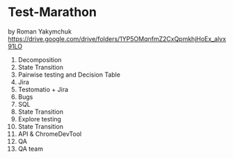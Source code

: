 # Test-Marathon
by Roman Yakymchuk
https://drive.google.com/drive/folders/1YP5OMqnfmZ2CxQpmkhjHoEx_alvx91LO
1. Decomposition
2. State Transition
3. Pairwise testing and Decision Table
4. Jira
5. Testomatio + Jira
6. Bugs
7. SQL
8. State Transition
9. Explore testing
10. State Transition
11. API & ChromeDevTool
12. QA
13. QA team

   
